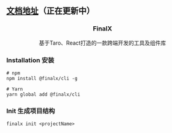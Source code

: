 ## [文档地址](https://finalx-doc.vercel.app)（正在更新中）

<h3 align="center">
  FinalX
</h3>

<p align="center">
基于Taro、React打造的一款跨端开发的工具及组件库
</p>

### Installation 安装

```shell
# npm
npm install @finalx/cli -g

# Yarn
yarn global add @finalx/cli
```

### Init 生成项目结构

```shell
finalx init <projectName>
```
